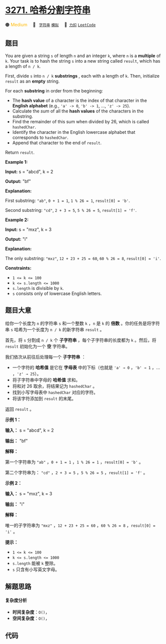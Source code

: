 # [3271. 哈希分割字符串](https://2xiao.github.io/leetcode-js/problem/3271.html)

🟠 <font color=#ffb800>Medium</font>&emsp; 🔖&ensp; [`字符串`](/tag/string.md) [`模拟`](/tag/simulation.md)&emsp; 🔗&ensp;[`力扣`](https://leetcode.cn/problems/hash-divided-string) [`LeetCode`](https://leetcode.com/problems/hash-divided-string)

## 题目

You are given a string `s` of length `n` and an integer `k`, where `n` is a
**multiple** of `k`. Your task is to hash the string `s` into a new string
called `result`, which has a length of `n / k`.

First, divide `s` into `n / k` **substrings** , each with a length of `k`.
Then, initialize `result` as an **empty** string.

For each **substring** in order from the beginning:

  * The **hash value** of a character is the index of that character in the **English alphabet** (e.g., `'a' -> 0`, `'b' -> 1`, ..., `'z' -> 25`).
  * Calculate the _sum_ of all the **hash values** of the characters in the substring.
  * Find the remainder of this sum when divided by 26, which is called `hashedChar`.
  * Identify the character in the English lowercase alphabet that corresponds to `hashedChar`.
  * Append that character to the end of `result`.

Return `result`.



**Example 1:**

**Input:** s = "abcd", k = 2

**Output:** "bf"

**Explanation:**

First substring: `"ab"`, `0 + 1 = 1`, `1 % 26 = 1`, `result[0] = 'b'`.

Second substring: `"cd"`, `2 + 3 = 5`, `5 % 26 = 5`, `result[1] = 'f'`.

**Example 2:**

**Input:** s = "mxz", k = 3

**Output:** "i"

**Explanation:**

The only substring: `"mxz"`, `12 + 23 + 25 = 60`, `60 % 26 = 8`, `result[0] =
'i'`.



**Constraints:**

  * `1 <= k <= 100`
  * `k <= s.length <= 1000`
  * `s.length` is divisible by `k`.
  * `s` consists only of lowercase English letters.


## 题目大意

给你一个长度为 `n` 的字符串 `s` 和一个整数 `k` ，`n` 是 `k` 的 **倍数**  。你的任务是将字符串 `s` 哈希为一个长度为 `n
/ k` 的新字符串 `result` 。

首先，将 `s` 分割成 `n / k` 个 **子字符串**  ，每个子字符串的长度都为 `k` 。然后，将 `result` 初始化为一个 **空**
字符串。

我们依次从前往后处理每一个 **子字符串**  ：

  * 一个字符的 **哈希值**  是它在 **字母表**  中的下标（也就是 `'a' → 0` ，`'b' → 1` ，... ，`'z' → 25`）。
  * 将子字符串中字母的 **哈希值**  求和。
  * 将和对 26 取余，将结果记为 `hashedChar` 。
  * 找到小写字母表中 `hashedChar` 对应的字符。
  * 将该字符添加到 `result` 的末尾。

返回 `result` 。



**示例 1：**

**输入：** s = "abcd", k = 2

**输出：** "bf"

**解释：**

第一个字符串为 `"ab"` ，`0 + 1 = 1` ，`1 % 26 = 1` ，`result[0] = 'b'` 。

第二个字符串为： `"cd"` ，`2 + 3 = 5` ，`5 % 26 = 5` ，`result[1] = 'f'` 。

**示例 2：**

**输入：** s = "mxz", k = 3

**输出：** "i"

**解释：**

唯一的子字符串为 `"mxz"` ，`12 + 23 + 25 = 60` ，`60 % 26 = 8` ，`result[0] = 'i'` 。



**提示：**

  * `1 <= k <= 100`
  * `k <= s.length <= 1000`
  * `s.length` 能被 `k` 整除。
  * `s` 只含有小写英文字母。


## 解题思路

#### 复杂度分析

- **时间复杂度**：`O()`，
- **空间复杂度**：`O()`，

## 代码

```javascript

```